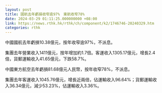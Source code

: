 ```yaml
---
layout: post
title: 國航去年虧損收窄逾97%　東航收窄78%
date: 2024-03-29 01:11:25.000000000 +08:00
link: https://news.rthk.hk/rthk/ch/component/k2/1746746-20240329.htm
categories: rthk
---
```


中國國航去年虧損10.38億元，按年收窄逾97%，不派息。

集團去年營業收入1411億元，按年增加約1.7倍。客運收入1305.17億元，增長2.4倍，貨郵運輸收入41.65億元，下跌58.7%。

中國東方航空去年虧損81.68億元人民幣，按年收窄78%，不派息。

集團去年客運收入1045.76億元，增長近兩倍，佔運輸收入96.64%；貨郵運輸收入36.34億元，減少53.23%，佔運輸收入3.36%。
